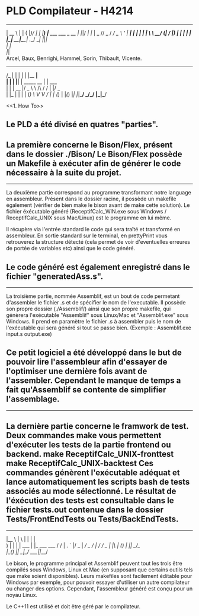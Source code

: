 # PLD Compilateur - H4214
  _____                     _   _ _  __
 |  __ \                   | | ( |_)/ _|
 | |__) |___  ___ ___ _ __ | |_|/ _| |_
 |  _  // _ \/ __/ _ \ '_ \| __| | |  _|
 | | \ \  __/ (_|  __/ |_) | |_  | | |  
 |_|  \_\___|\___\___| .__/ \__| |_|_|  
                     | |                
                     |_|                
Arcel, Baux, Benrighi, Hammel, Sorin, Thibault, Vicente.




  __     _    _                 _______    
 /_ |   | |  | |               |__   __|   
  | |   | |__| | _____      __    | | ___  
  | |   |  __  |/ _ \ \ /\ / /    | |/ _ \
  | |_  | |  | | (_) \ V  V /     | | (_) |
  |_(_) |_|  |_|\___/ \_/\_/      |_|\___/


  <<1. How To>>

Le PLD a été divisé en quatres "parties".
----
La première concerne le Bison/Flex, présent dans le dossier ./Bison/
Le Bison/Flex possède un Makefile à exécuter afin de générer le code nécessaire à la suite du projet.
----

----
La deuxième partie correspond au programme transformant notre language en assembleur.
Présent dans le dossier racine, il possède un makefile également (vérifier de bien make le bison avant de make cette solution).
Le fichier éxécutable généré (ReceptifCalc_WIN.exe sous Windows / ReceptifCalc_UNIX sous Mac/Linux) est le programme en lui même.

Il récupère via l'entrée standard le code qui sera traîté et transformé en assembleur.
En sortie standard sur le terminal, en prettyPrint vous retrouverez la structure détecté (cela permet de voir d'eventuelles erreures de portée de variables etc)
ainsi que le code généré.

Le code généré est également enregistré dans le fichier "generatedAss.s".
----

----
La troisième partie, nommée Assemblif, est un bout de code permetant d'assembler le fichier .s et de spécifier le nom de l'executable.
Il possède son propre dossier (./Assemblif/) ainsi que son propre makefile, qui génèrera l'exécutable "Assemblif" sous Linux/Mac et "Assemblif.exe" sous Windows.
Il prend en paramètre le fichier .s à assembler puis le nom de l'exécutable qui sera généré si tout se passe bien.
(Exemple : Assemblif.exe input.s output.exe)

Ce petit logiciel a été développé dans le but de pouvoir lire l'assembleur afin d'essayer de l'optimiser une dernière fois avant
de l'assembler. Cependant le manque de temps a fait qu'Assemblif se contente de simplifier l'assemblage.
----

----
La dernière partie concerne le framwork de test. Deux commandes make vous permettent d'exécuter les tests de la partie frontend ou backend.
    make ReceptifCalc_UNIX-fronttest
    make ReceptifCalc_UNIX-backtest
Ces commandes génèrent l'exécutable adéquat et lance automatiquement les scripts bash de tests associés au mode sélectionné. Le résultat de l'éxécution des tests est consultable dans le fichier tests.out contenue dans le dossier Tests/FrontEndTests ou Tests/BackEndTests.
----


  ___      _   _       _            
 |__ \    | \ | |     | |           
    ) |   |  \| | ___ | |_ ___  ___
   / /    | . ` |/ _ \| __/ _ \/ __|
  / /_ _  | |\  | (_) | ||  __/\__ \
 |____(_) |_| \_|\___/ \__\___||___/


Le bison, le programme principal et Assemblif peuvent tout les trois être compilés sous Windows, Linux et Mac (en supposant que certains outils tels que make soient disponibles).
Leurs makefiles sont facilement éditable pour Windows par exemple, pour pouvoir essayer d'utiliser un autre compilateur ou changer des options.
Cependant, l'assembleur généré est conçu pour un noyau Linux.

Le C++11 est utilisé et doit être géré par le compilateur.
